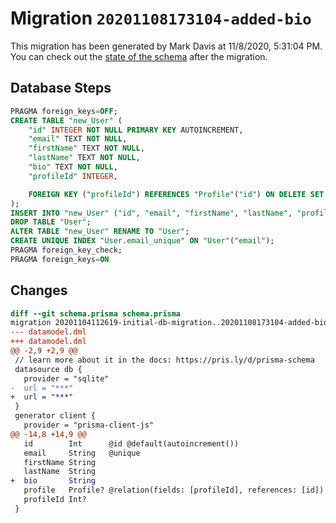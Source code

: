 # Migration `20201108173104-added-bio`

This migration has been generated by Mark Davis at 11/8/2020, 5:31:04 PM.
You can check out the [state of the schema](./schema.prisma) after the migration.

## Database Steps

```sql
PRAGMA foreign_keys=OFF;
CREATE TABLE "new_User" (
    "id" INTEGER NOT NULL PRIMARY KEY AUTOINCREMENT,
    "email" TEXT NOT NULL,
    "firstName" TEXT NOT NULL,
    "lastName" TEXT NOT NULL,
    "bio" TEXT NOT NULL,
    "profileId" INTEGER,

    FOREIGN KEY ("profileId") REFERENCES "Profile"("id") ON DELETE SET NULL ON UPDATE CASCADE
);
INSERT INTO "new_User" ("id", "email", "firstName", "lastName", "profileId") SELECT "id", "email", "firstName", "lastName", "profileId" FROM "User";
DROP TABLE "User";
ALTER TABLE "new_User" RENAME TO "User";
CREATE UNIQUE INDEX "User.email_unique" ON "User"("email");
PRAGMA foreign_key_check;
PRAGMA foreign_keys=ON
```

## Changes

```diff
diff --git schema.prisma schema.prisma
migration 20201104112619-initial-db-migration..20201108173104-added-bio
--- datamodel.dml
+++ datamodel.dml
@@ -2,9 +2,9 @@
 // learn more about it in the docs: https://pris.ly/d/prisma-schema
 datasource db {
   provider = "sqlite"
-  url = "***"
+  url = "***"
 }
 generator client {
   provider = "prisma-client-js"
@@ -14,8 +14,9 @@
   id        Int      @id @default(autoincrement())
   email     String   @unique
   firstName String
   lastName  String
+  bio       String
   profile   Profile? @relation(fields: [profileId], references: [id])
   profileId Int?
 }
```


